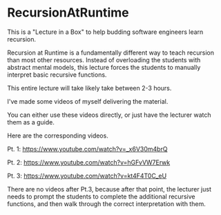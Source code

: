 # RecursionAtRuntime

This is a "Lecture in a Box" to help budding software engineers learn recursion. 

Recursion at Runtime is a fundamentally different way to teach recursion than most other resources. Instead of overloading the students with abstract mental models, this lecture forces the students to manually interpret basic recursive functions. 

This entire lecture will take likely take between 2-3 hours. 

I've made some videos of myself delivering the material.

You can either use these videos directly, or just have the lecturer watch them as a guide. 

Here are the corresponding videos. 

Pt. 1: https://www.youtube.com/watch?v=_x6V30m4brQ

Pt. 2: https://www.youtube.com/watch?v=hGFvVW7Erwk

Pt. 3: https://www.youtube.com/watch?v=kt4F4T0C_eU

There are no videos after Pt.3, because after that point, the lecturer just needs to prompt the students to complete the additional recursive functions, and then walk through the correct interpretation with them. 
